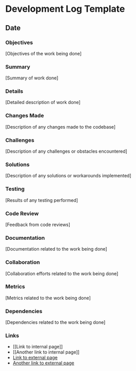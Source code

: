 # Development Log Template

## Date

### Objectives

[Objectives of the work being done]

### Summary

[Summary of work done]

### Details

[Detailed description of work done]

### Changes Made

[Description of any changes made to the codebase]

### Challenges

[Description of any challenges or obstacles encountered]

### Solutions

[Description of any solutions or workarounds implemented]

### Testing

[Results of any testing performed]

### Code Review

[Feedback from code reviews]

### Documentation

[Documentation related to the work being done]

### Collaboration

[Collaboration efforts related to the work being done]

### Metrics

[Metrics related to the work being done]

### Dependencies

[Dependencies related to the work being done]

### Links

- [[Link to internal page]]
- [[Another link to internal page]]
- [Link to external page](https://www.example.com)
- [Another link to external page](https://www.example.com)